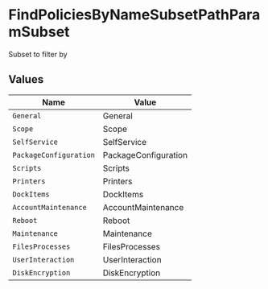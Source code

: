 # FindPoliciesByNameSubsetPathParamSubset

Subset to filter by


## Values

| Name                   | Value                  |
| ---------------------- | ---------------------- |
| `General`              | General                |
| `Scope`                | Scope                  |
| `SelfService`          | SelfService            |
| `PackageConfiguration` | PackageConfiguration   |
| `Scripts`              | Scripts                |
| `Printers`             | Printers               |
| `DockItems`            | DockItems              |
| `AccountMaintenance`   | AccountMaintenance     |
| `Reboot`               | Reboot                 |
| `Maintenance`          | Maintenance            |
| `FilesProcesses`       | FilesProcesses         |
| `UserInteraction`      | UserInteraction        |
| `DiskEncryption`       | DiskEncryption         |
